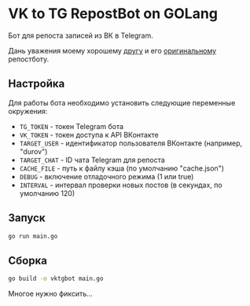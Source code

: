 # VK to TG RepostBot on GOLang

Бот для репоста записей из ВК в Telegram.

Дань уважения моему хорошему [другу](github.com/dx3mod) и его [оригинальному](https://github.com/dx3mod/repostbot/tree/master) репостботу.

## Настройка

Для работы бота необходимо установить следующие переменные окружения:

- `TG_TOKEN` - токен Telegram бота
- `VK_TOKEN` - токен доступа к API ВКонтакте
- `TARGET_USER` - идентификатор пользователя ВКонтакте (например, "durov")
- `TARGET_CHAT` - ID чата Telegram для репоста
- `CACHE_FILE` - путь к файлу кэша (по умолчанию "cache.json")
- `DEBUG` - включение отладочного режима (1 или true)
- `INTERVAL` - интервал проверки новых постов (в секундах, по умолчанию 120)

## Запуск

```bash
go run main.go
```

## Сборка

```bash
go build -o vktgbot main.go
```

Многое нужно фиксить...
